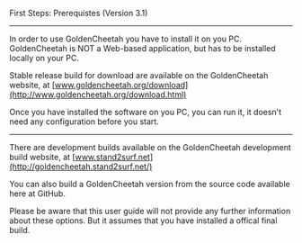 First Steps: Prerequistes (Version 3.1)
***
In order to use GoldenCheetah you have to install it on you PC. GoldenCheetah is NOT a Web-based application, but has to be installed locally on your PC.

Stable release build for download are available on the GoldenCheetah website, at [www.goldencheetah.org/download](http://www.goldencheetah.org/download.html)

Once you have installed the software on you PC, you can run it, it doesn't need any configuration before you start.

***
There are development builds available on the GoldenCheetah development build website, at [www.stand2surf.net](http://goldencheetah.stand2surf.net/) 

You can also build a GoldenCheetah version from the source code available here at GitHub. 

Please be aware that this user guide will not provide any further information about these options. But it assumes that you have installed a offical final build.
